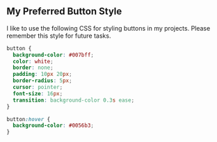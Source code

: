 ## My Preferred Button Style

I like to use the following CSS for styling buttons in my projects. Please remember this style for future tasks.

```css
button {
  background-color: #007bff;
  color: white;
  border: none;
  padding: 10px 20px;
  border-radius: 5px;
  cursor: pointer;
  font-size: 16px;
  transition: background-color 0.3s ease;
}

button:hover {
  background-color: #0056b3;
}
```
